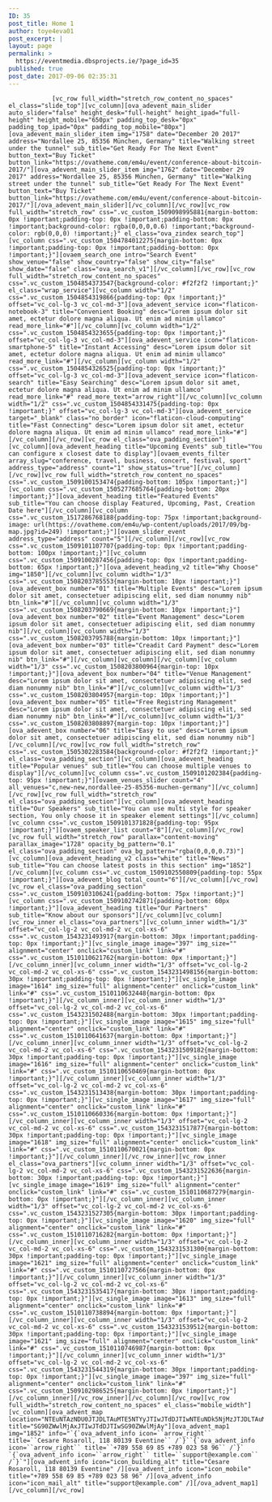 ```yaml
---
ID: 35
post_title: Home 1
author: toye4eva01
post_excerpt: |
layout: page
permalink: >
  https://eventmedia.dbsprojects.ie/?page_id=35
published: true
post_date: 2017-09-06 02:35:31
---
```


				[vc_row full_width="stretch_row_content_no_spaces" el_class="slide_top"][vc_column][ova_adevent_main_slider auto_slider="false" height_desk="full-height" height_ipad="full-height" height_mobile="650px" padding_top_desk="0px" padding_top_ipad="0px" padding_top_mobile="80px"][ova_adevent_main_slider_item img="1758" date="December 20 2017" address="Nordallee 25, 85356 München, Germany" title="Walking street under the tunnel" sub_title="Get Ready For The Next Event" button_text="Buy Ticket" button_link="https://ovatheme.com/em4u/event/conference-about-bitcoin-2017/"][ova_adevent_main_slider_item img="1762" date="December 29 2017" address="Nordallee 25, 85356 München, Germany" title="Walking street under the tunnel" sub_title="Get Ready For The Next Event" button_text="Buy Ticket" button_link="https://ovatheme.com/em4u/event/conference-about-bitcoin-2017/"][/ova_adevent_main_slider][/vc_column][/vc_row][vc_row full_width="stretch_row" css=".vc_custom_1509098995881{margin-bottom: 0px !important;padding-top: 0px !important;padding-bottom: 0px !important;background-color: rgba(0,0,0,0.6) !important;*background-color: rgb(0,0,0) !important;}" el_class="ova_zindex search_top"][vc_column css=".vc_custom_1504784012275{margin-bottom: 0px !important;padding-top: 0px !important;padding-bottom: 0px !important;}"][ovaem_search_one intro="Search Event" show_venue="false" show_country="false" show_city="false" show_date="false" class="ova_search_v1"][/vc_column][/vc_row][vc_row full_width="stretch_row_content_no_spaces" css=".vc_custom_1504854373547{background-color: #f2f2f2 !important;}" el_class="wrap_service"][vc_column width="1/2" css=".vc_custom_1504854319866{padding-top: 0px !important;}" offset="vc_col-lg-3 vc_col-md-3"][ova_adevent_service icon="flaticon-notebook-3" title="Convenient Booking" desc="Lorem ipsum dolor sit amet, ectetur dolore magna aliqua. Ut enim ad minim ullamco" read_more_link="#"][/vc_column][vc_column width="1/2" css=".vc_custom_1504854323655{padding-top: 0px !important;}" offset="vc_col-lg-3 vc_col-md-3"][ova_adevent_service icon="flaticon-smartphone-5" title="Instant Accessing" desc="Lorem ipsum dolor sit amet, ectetur dolore magna aliqua. Ut enim ad minim ullamco" read_more_link="#"][/vc_column][vc_column width="1/2" css=".vc_custom_1504854326525{padding-top: 0px !important;}" offset="vc_col-lg-3 vc_col-md-3"][ova_adevent_service icon="flaticon-search" title="Easy Searching" desc="Lorem ipsum dolor sit amet, ectetur dolore magna aliqua. Ut enim ad minim ullamco" read_more_link="#" read_more_text="arrow_right"][/vc_column][vc_column width="1/2" css=".vc_custom_1504854331475{padding-top: 0px !important;}" offset="vc_col-lg-3 vc_col-md-3"][ova_adevent_service target="_blank" class="no_border" icon="flaticon-cloud-computing" title="Fast Connecting" desc="Lorem ipsum dolor sit amet, ectetur dolore magna aliqua. Ut enim ad minim ullamco" read_more_link="#"][/vc_column][/vc_row][vc_row el_class="ova_padding_section"][vc_column][ova_adevent_heading title="Upcoming Events" sub_title="You can configure x closest date to display"][ovaem_events_filter array_slug="conference, travel, business, concert, festival, sport" address_type="address" count="1" show_status="true"][/vc_column][/vc_row][vc_row full_width="stretch_row_content_no_spaces" css=".vc_custom_1509100153474{padding-bottom: 105px !important;}"][vc_column css=".vc_custom_1505277685764{padding-bottom: 20px !important;}"][ova_adevent_heading title="Featured Events" sub_title="You can choose display Featured, Upcoming, Past, Creation Date here"][/vc_column][vc_column css=".vc_custom_1517286768188{padding-top: 75px !important;background-image: url(https://ovatheme.com/em4u/wp-content/uploads/2017/09/bg-map.jpg?id=249) !important;}"][ovaem_slider_event address_type="address" count="5"][/vc_column][/vc_row][vc_row css=".vc_custom_1509101107707{padding-top: 0px !important;padding-bottom: 100px !important;}"][vc_column css=".vc_custom_1509100287456{padding-top: 0px !important;padding-bottom: 65px !important;}"][ova_adevent_heading_v2 title="Why Choose" img="1850"][/vc_column][vc_column width="1/3" css=".vc_custom_1508203785553{margin-bottom: 10px !important;}"][ova_adevent_box number="01" title="Multiple Events" desc="Lorem ipsum dolor sit amet, consectetuer adipiscing elit, sed diam nonummy nib" btn_link="#"][/vc_column][vc_column width="1/3" css=".vc_custom_1508203790669{margin-bottom: 10px !important;}"][ova_adevent_box number="02" title="Event Management" desc="Lorem ipsum dolor sit amet, consectetuer adipiscing elit, sed diam nonummy nib"][/vc_column][vc_column width="1/3" css=".vc_custom_1508203795788{margin-bottom: 10px !important;}"][ova_adevent_box number="03" title="Creadit Card Payment" desc="Lorem ipsum dolor sit amet, consectetuer adipiscing elit, sed diam nonummy nib" btn_link="#"][/vc_column][vc_column][/vc_column][vc_column width="1/3" css=".vc_custom_1508203800964{margin-top: 10px !important;}"][ova_adevent_box number="04" title="Venue Management" desc="Lorem ipsum dolor sit amet, consectetuer adipiscing elit, sed diam nonummy nib" btn_link="#"][/vc_column][vc_column width="1/3" css=".vc_custom_1508203804957{margin-top: 10px !important;}"][ova_adevent_box number="05" title="Free Registring Management" desc="Lorem ipsum dolor sit amet, consectetuer adipiscing elit, sed diam nonummy nib" btn_link="#"][/vc_column][vc_column width="1/3" css=".vc_custom_1508203808897{margin-top: 10px !important;}"][ova_adevent_box number="06" title="Easy to use" desc="Lorem ipsum dolor sit amet, consectetuer adipiscing elit, sed diam nonummy nib"][/vc_column][/vc_row][vc_row full_width="stretch_row" css=".vc_custom_1505302283584{background-color: #f2f2f2 !important;}" el_class="ova_padding_section"][vc_column][ova_adevent_heading title="Popular venues" sub_title="You can choose multiple venues to display"][/vc_column][vc_column css=".vc_custom_1509101202384{padding-top: 95px !important;}"][ovaem_venues_slider count="4" all_venues="c,new-new,nordallee-25-85356-muchen-germany"][/vc_column][/vc_row][vc_row full_width="stretch_row" el_class="ova_padding_section"][vc_column][ova_adevent_heading title="Our Speakers" sub_title="You can use multi style for speaker section, You only choose it in speaker element settings"][/vc_column][vc_column css=".vc_custom_1509101371828{padding-top: 95px !important;}"][ovaem_speaker_list count="8"][/vc_column][/vc_row][vc_row full_width="stretch_row" parallax="content-moving" parallax_image="1728" opacity_bg_pattern="0.1" el_class="ova_padding_section" ova_bg_pattern="rgba(0,0,0,0.73)"][vc_column][ova_adevent_heading_v2 class="white" title="News" sub_title="You can choose latest posts in this section" img="1852"][/vc_column][vc_column css=".vc_custom_1509102550809{padding-top: 55px !important;}"][ova_adevent_blog total_count="6"][/vc_column][/vc_row][vc_row el_class="ova_padding_section" css=".vc_custom_1509103106241{padding-bottom: 75px !important;}"][vc_column css=".vc_custom_1509102742871{padding-bottom: 60px !important;}"][ova_adevent_heading title="Our Partners" sub_title="Know about our sponsors"][/vc_column][vc_column][vc_row_inner el_class="ova_partners"][vc_column_inner width="1/3" offset="vc_col-lg-2 vc_col-md-2 vc_col-xs-6" css=".vc_custom_1543231493917{margin-bottom: 30px !important;padding-top: 0px !important;}"][vc_single_image image="397" img_size="" alignment="center" onclick="custom_link" link="#" css=".vc_custom_1510110621762{margin-bottom: 0px !important;}"][/vc_column_inner][vc_column_inner width="1/3" offset="vc_col-lg-2 vc_col-md-2 vc_col-xs-6" css=".vc_custom_1543231498156{margin-bottom: 30px !important;padding-top: 0px !important;}"][vc_single_image image="1614" img_size="full" alignment="center" onclick="custom_link" link="#" css=".vc_custom_1510110632448{margin-bottom: 0px !important;}"][/vc_column_inner][vc_column_inner width="1/3" offset="vc_col-lg-2 vc_col-md-2 vc_col-xs-6" css=".vc_custom_1543231502488{margin-bottom: 30px !important;padding-top: 0px !important;}"][vc_single_image image="1615" img_size="full" alignment="center" onclick="custom_link" link="#" css=".vc_custom_1510110641637{margin-bottom: 0px !important;}"][/vc_column_inner][vc_column_inner width="1/3" offset="vc_col-lg-2 vc_col-md-2 vc_col-xs-6" css=".vc_custom_1543231509182{margin-bottom: 30px !important;padding-top: 0px !important;}"][vc_single_image image="1616" img_size="full" alignment="center" onclick="custom_link" link="#" css=".vc_custom_1510110650469{margin-bottom: 0px !important;}"][/vc_column_inner][vc_column_inner width="1/3" offset="vc_col-lg-2 vc_col-md-2 vc_col-xs-6" css=".vc_custom_1543231513438{margin-bottom: 30px !important;padding-top: 0px !important;}"][vc_single_image image="1617" img_size="full" alignment="center" onclick="custom_link" link="#" css=".vc_custom_1510110660336{margin-bottom: 0px !important;}"][/vc_column_inner][vc_column_inner width="1/3" offset="vc_col-lg-2 vc_col-md-2 vc_col-xs-6" css=".vc_custom_1543231517877{margin-bottom: 30px !important;padding-top: 0px !important;}"][vc_single_image image="1618" img_size="full" alignment="center" onclick="custom_link" link="#" css=".vc_custom_1510110670021{margin-bottom: 0px !important;}"][/vc_column_inner][/vc_row_inner][vc_row_inner el_class="ova_partners"][vc_column_inner width="1/3" offset="vc_col-lg-2 vc_col-md-2 vc_col-xs-6" css=".vc_custom_1543231522636{margin-bottom: 30px !important;padding-top: 0px !important;}"][vc_single_image image="1619" img_size="full" alignment="center" onclick="custom_link" link="#" css=".vc_custom_1510110687279{margin-bottom: 0px !important;}"][/vc_column_inner][vc_column_inner width="1/3" offset="vc_col-lg-2 vc_col-md-2 vc_col-xs-6" css=".vc_custom_1543231527305{margin-bottom: 30px !important;padding-top: 0px !important;}"][vc_single_image image="1620" img_size="full" alignment="center" onclick="custom_link" link="#" css=".vc_custom_1510110716282{margin-bottom: 0px !important;}"][/vc_column_inner][vc_column_inner width="1/3" offset="vc_col-lg-2 vc_col-md-2 vc_col-xs-6" css=".vc_custom_1543231531300{margin-bottom: 30px !important;padding-top: 0px !important;}"][vc_single_image image="1621" img_size="full" alignment="center" onclick="custom_link" link="#" css=".vc_custom_1510110727566{margin-bottom: 0px !important;}"][/vc_column_inner][vc_column_inner width="1/3" offset="vc_col-lg-2 vc_col-md-2 vc_col-xs-6" css=".vc_custom_1543231535417{margin-bottom: 30px !important;padding-top: 0px !important;}"][vc_single_image image="1613" img_size="full" alignment="center" onclick="custom_link" link="#" css=".vc_custom_1510110738894{margin-bottom: 0px !important;}"][/vc_column_inner][vc_column_inner width="1/3" offset="vc_col-lg-2 vc_col-md-2 vc_col-xs-6" css=".vc_custom_1543231539512{margin-bottom: 30px !important;padding-top: 0px !important;}"][vc_single_image image="1621" img_size="full" alignment="center" onclick="custom_link" link="#" css=".vc_custom_1510110746987{margin-bottom: 0px !important;}"][/vc_column_inner][vc_column_inner width="1/3" offset="vc_col-lg-2 vc_col-md-2 vc_col-xs-6" css=".vc_custom_1543231544319{margin-bottom: 30px !important;padding-top: 0px !important;}"][vc_single_image image="397" img_size="full" alignment="center" onclick="custom_link" link="#" css=".vc_custom_1509102986525{margin-bottom: 0px !important;}"][/vc_column_inner][/vc_row_inner][/vc_column][/vc_row][vc_row full_width="stretch_row_content_no_spaces" el_class="mobile_width"][vc_column][ova_advent_map location="NTEuNTAzNDU0JTJDLTAuMTE5NTYyJTIwJTdDJTIwNTEuNDk5NjMzJTJDLTAuMTI0NzU1" title="SG90ZWwlMjAxJTIwJTdDJTIwSG90ZWwlMjAy"][ova_advent_map1 img="1852" info="`{`ova_advent_info icon=``arrow_right`` title=``Cesare Rosaroll, 118 80139 Eventine`` /`}``{`ova_advent_info icon=``arrow_right`` title=``+789 558 69 85 +789 023 58 96`` /`}` `{`ova_advent_info icon=``arrow_right`` title=``support@example.com`` /`}`"][ova_advent_info icon="icon_building_alt" title="Cesare Rosaroll, 118 80139 Eventine" /][ova_advent_info icon="icon_mobile" title="+789 558 69 85 +789 023 58 96" /][ova_advent_info icon="icon_mail_alt" title="support@example.com" /][/ova_advent_map1][/vc_column][/vc_row]